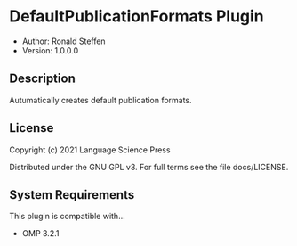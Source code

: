 # DefaultPublicationFormats Plugin

- Author: Ronald Steffen
- Version: 1.0.0.0

## Description

Autumatically creates default publication formats.

## License

Copyright (c) 2021 Language Science Press

Distributed under the GNU GPL v3. For full terms see the file docs/LICENSE.

## System Requirements

This plugin is compatible with...

- OMP 3.2.1

